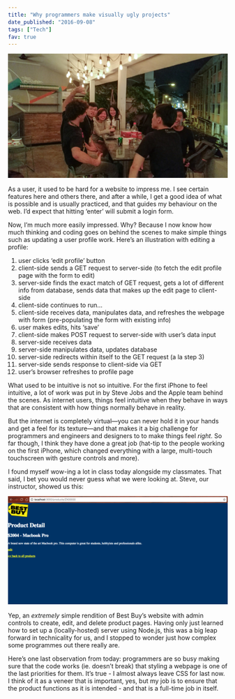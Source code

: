 ```yaml
---
title: "Why programmers make visually ugly projects"
date_published: "2016-09-08"
tags: ["Tech"]
fav: true
---
```


![people laughing and talking with one another general assembly wdi singapore](images/20160907-IMG_20160907_211409-1024x578.jpg)

As a user, it used to be hard for a website to impress me. I see certain features here and others there, and after a while, I get a good idea of what is possible and is usually practiced, and that guides my behaviour on the web. I’d expect that hitting ‘enter’ will submit a login form.

Now, I’m much more easily impressed. Why? Because I now know how much thinking and coding goes on behind the scenes to make simple things such as updating a user profile work. Here’s an illustration with editing a profile:

1. user clicks ‘edit profile’ button
2. client-side sends a GET request to server-side (to fetch the edit profile page with the form to edit)
3. server-side finds the exact match of GET request, gets a lot of different info from database, sends data that makes up the edit page to client-side
4. client-side continues to run…
5. client-side receives data, manipulates data, and refreshes the webpage with form (pre-populating the form with existing info)
6. user makes edits, hits ‘save’
7. client-side makes POST request to server-side with user’s data input
8. server-side receives data
9. server-side manipulates data, updates database
10. server-side redirects within itself to the GET request (a la step 3)
11. server-side sends response to client-side via GET
12. user’s browser refreshes to profile page

What used to be intuitive is not so intuitive. For the first iPhone to feel intuitive, a lot of work was put in by Steve Jobs and the Apple team behind the scenes. As internet users, things feel intuitive when they behave in ways that are consistent with how things normally behave in reality.

But the internet is completely virtual—you can never hold it in your hands and get a feel for its texture—and that makes it a big challenge for programmers and engineers and designers to to make things feel _right_. So far though, I think they have done a great job (hat-tip to the people working on the first iPhone, which changed everything with a large, multi-touch touchscreen with gesture controls and more).

I found myself wow-ing a lot in class today alongside my classmates. That said, I bet you would never guess what we were looking at. Steve, our instructor, showed us this:

![screenshot of simple website mockup of Best Buy](images/screenshot-bestbuy-1024x504.png)

Yep, an _extremely_ simple rendition of Best Buy’s website with admin controls to create, edit, and delete product pages. Having only just learned how to set up a (locally-hosted) server using Node.js, this was a big leap forward in technicality for us, and I stopped to wonder just how complex some programmes out there really are.

Here’s one last observation from today: programmers are so busy making sure that the code works (ie. doesn’t break) that styling a webpage is one of the last priorities for them. It’s true - I almost always leave CSS for last now. I think of it as a veneer that is important, yes, but my job is to ensure that the product functions as it is intended - and that is a full-time job in itself.
